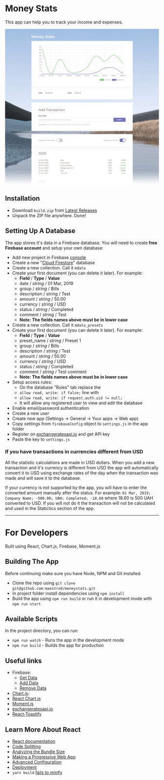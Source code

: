 # Money Stats

This app can help you to track your income and expenses.

![Screenshot](./screenshot.jpg)

## Installation

- Download `build.zip` from [Latest Releases](https://github.com/maestro9/moneystats/releases)
- Unpack the ZIP file anywhere. Done!

## Setting Up A Database

The app stores it's data in a Firebase database. You will need to create **free Firebase account** and setup your own database:

- Add new project in Firebase [console](https://console.firebase.google.com/)
- Create a new "[Cloud Firestore](https://firebase.google.com/products/firestore/)" database
- Create a new collection. Call it `mdata`
- Create your first document (you can delete it later). For example:
	- **Field** / **Type** / **Value**
	- date / *string* / 01 Mar, 2019
	- group / *string* / Bills
	- description / *string* / Test
	- amount / *string* / 50.00
	- currency / *string* / USD
	- status / *string* / Completed
	- comment / *string* / Test
	- **Note: The fields names above must be in lower case**
- Create a new collection. Call it `mdata_presets`
- Create your first document (you can delete it later). For example:
	- **Field** / **Type** / **Value**
	- preset_name / *string* / Preset 1
	- group / *string* / Bills
	- description / *string* / Test
	- amount / *string* / 50.00
	- currency / *string* / USD
	- status / *string* / Completed
	- comment / *string* / Test comment
	- **Note: The fields names above must be in lower case**
- Setup access rules:
	- On the database "Rules" tab replace the
	- `allow read, write: if false;` line with
	- `allow read, write: if request.auth.uid != null;`
	- It will allow any registered user to view and edit the database
- Enable email/password authentication
- Create a new user
- Create new app (Settings → General → Your apps → Web app)
- Сopy settings from `firebaseConfig` object to `settings.js` in the app folder
- Register on [exchangeratesapi.io](https://exchangeratesapi.io) and get API key
- Paste the key to `settings.js`

### If you have transactions in currencies different from USD

All the statistic calculations are made in USD dollars. When you add a new transaction and it's currency is different from USD the app will automatically convert it to USD using exchange rates of the day when the transaction was made and will save it to the database.

If your currency is not supported by the app, you will have to enter the converted amount manually after the status. For example: `01 Mar, 2019; Company Name; -500.00; UAH; Completed; -18.60` where 18.60 is 500 UAH converted to USD. If you will not do it the transaction will not be calculated and used in the Statictics section of the app.

---

# For Developers

Built using React, Chart.js, Firebase, Moment.js

## Building The App

Before continuing make sure you have Node, NPM and Git installed.

- Clone the repo using `git clone git@github.com:maestro9/moneystats.git`
- In project folder install dependencies using `npm install`
- Build the app using `npm run build` or run it in development mode with `npm run start`

## Available Scripts

In the project directory, you can run:

- `npm run watch` - Runs the app in the development mode
- `npm run build` - Builds the app for production

## Useful links

- Firebase:
	- [Get Data](https://firebase.google.com/docs/firestore/query-data/get-data)
	- [Add Data](https://firebase.google.com/docs/firestore/manage-data/add-data)
	- [Remove Data](https://firebase.google.com/docs/firestore/manage-data/delete-data)
- [Chart.js](https://www.chartjs.org/docs/):
- [React Chart.js](https://github.com/jerairrest/react-chartjs-2)
- [Moment.js](https://momentjs.com/)
- [exchangeratesapi.io](https://exchangeratesapi.io/)
- [React-Toastify](https://github.com/fkhadra/react-toastify)

## Learn More About React

- [React documentation](https://reactjs.org/)
- [Code Splitting](https://facebook.github.io/create-react-app/docs/code-splitting)
- [Analyzing the Bundle Size](https://facebook.github.io/create-react-app/docs/analyzing-the-bundle-size)
- [Making a Progressive Web App](https://facebook.github.io/create-react-app/docs/making-a-progressive-web-app)
- [Advanced Configuration](https://facebook.github.io/create-react-app/docs/advanced-configuration)
- [Deployment](https://facebook.github.io/create-react-app/docs/deployment)
- `yarn build` [fails to minify](https://facebook.github.io/create-react-app/docs/troubleshooting#npm-run-build-fails-to-minify)
